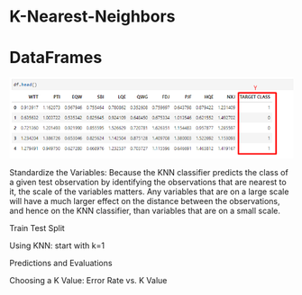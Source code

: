 # K-Nearest-Neighbors

# DataFrames

![1-Logo](Images/knn-target.png)

Standardize the Variables: Because the KNN classifier predicts the class of a given test observation by identifying the observations that are nearest to it, the scale of the variables matters. Any variables that are on a large scale will have a much larger effect on the distance between the observations, and hence on the KNN classifier, than variables that are on a small scale.

Train Test Split

Using KNN: start with k=1

Predictions and Evaluations

Choosing a K Value: Error Rate vs. K Value

